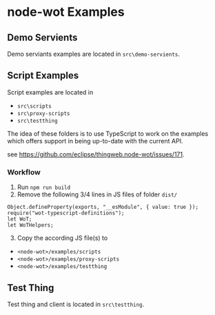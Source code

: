 # node-wot Examples

## Demo Servients

Demo serviants examples are located in `src\demo-servients`.

## Script Examples 

Script examples are located in

* `src\scripts`
* `src\proxy-scripts`
* `src\testthing`

The idea of these folders is to use TypeScript to work on the examples which offers support in being up-to-date with the current API.

see https://github.com/eclipse/thingweb.node-wot/issues/171.

### Workflow

1. Run `npm run build`
2. Remove the following 3/4 lines in JS files of folder `dist/` 
```
Object.defineProperty(exports, "__esModule", { value: true });
require("wot-typescript-definitions");
let WoT;
let WoTHelpers;
```

3. Copy the according JS file(s) to
* `<node-wot>/examples/scripts`
* `<node-wot>/examples/proxy-scripts`
* `<node-wot>/examples/testthing`


## Test Thing 

Test thing and client is located in `src\testthing`.
